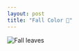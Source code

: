 ```yaml
---
layout: post
title: "Fall Color 🍂"
---
```


![Fall leaves](/tanyaselvog.github.io/assets/fallcolor.jpeg)